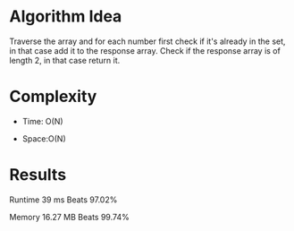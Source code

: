 # Algorithm Idea

Traverse the array and for each number first check if it's already in the set, in that case add it to the response array. Check if the response array is of length 2, in that case return it.

# Complexity

- Time: O(N)

- Space:O(N)

# Results

Runtime
39
ms
Beats
97.02%

Memory
16.27
MB
Beats
99.74%
